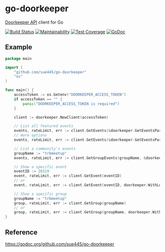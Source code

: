 # go-doorkeeper
[Doorkeeper API](https://www.doorkeeper.jp/developer/api) client for Go

[![Build Status](https://travis-ci.org/sue445/go-doorkeeper.svg?branch=master)](https://travis-ci.org/sue445/go-doorkeeper)
[![Maintainability](https://api.codeclimate.com/v1/badges/fcf6115e2d1c43780cb8/maintainability)](https://codeclimate.com/github/sue445/go-doorkeeper/maintainability)
[![Test Coverage](https://api.codeclimate.com/v1/badges/fcf6115e2d1c43780cb8/test_coverage)](https://codeclimate.com/github/sue445/go-doorkeeper/test_coverage)
[![GoDoc](https://godoc.org/github.com/sue445/go-doorkeeper?status.svg)](https://godoc.org/github.com/sue445/go-doorkeeper)

## Example
```go
package main

import (
	"github.com/sue445/go-doorkeeper"
	"os"
)

func main() {
	accessToken := os.Getenv("DOORKEEPER_ACCESS_TOKEN")
	if accessToken == "" {
		panic("DOORKEEPER_ACCESS_TOKEN is required")
	}

	client := doorkeeper.NewClient(accessToken)

	// List all featured events
	events, rateLimit, err := client.GetEvents(&doorkeeper.GetEventsParams{})
	// more options
	events, rateLimit, err := client.GetEvents(&doorkeeper.GetEventsParams{Query: "golang", Sort: doorkeeper.SortByPublishedAt()})

	// List a community's events
	groupName := "trbmeetup"
	events, rateLimit, err := client.GetGroupEvents(groupName, &doorkeeper.GetEventsParams{})

	// Show a specific event
	eventID := 28319
	event, rateLimit, err := client.GetEvent(eventID)
	// or
	event, rateLimit, err := client.GetEvent(eventID, doorkeeper.WithLocale("en"))

	// Show a specific group
	groupName := "trbmeetup"
	group, rateLimit, err := client.GetGroup(groupName)
	// or
	group, rateLimit, err := client.GetGroup(groupName, doorkeeper.WithLocale("en"))
}
```

## Reference
https://godoc.org/github.com/sue445/go-doorkeeper
